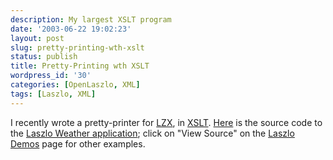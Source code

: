 ```yaml
---
description: My largest XSLT program
date: '2003-06-22 19:02:23'
layout: post
slug: pretty-printing-wth-xslt
status: publish
title: Pretty-Printing wth XSLT
wordpress_id: '30'
categories: [OpenLaszlo, XML]
tags: [Laszlo, XML]
---
```


I recently wrote a pretty-printer for [LZX](http://www.laszlosystems.com), in [XSLT](http://www.w3.org/Style/XSL/).  [Here](http://www.laszlosystems.com/lps-v1/viewer/viewer.jsp?file=/sample-apps/weather/weather.lzx) is the source code to the [Laszlo Weather application](http://laszlosystems.com/lps-v1/sample-apps/weather/weather.lzx); click on "View Source" on the [Laszlo Demos](http://www.laszlosystems.com/demos/) page for other examples.
